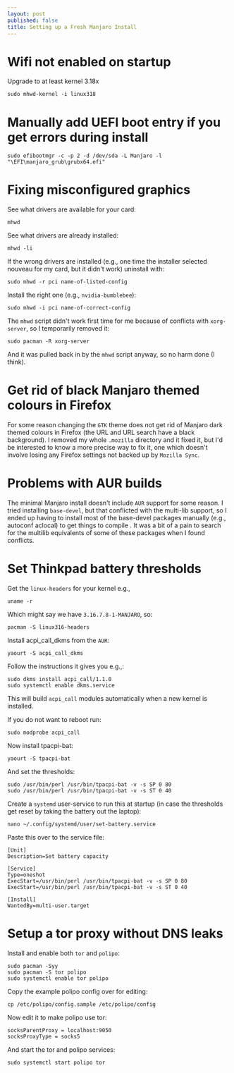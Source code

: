 ```yaml
---
layout: post
published: false
title: Setting up a Fresh Manjaro Install
---
```


# Wifi not enabled on startup

Upgrade to at least kernel 3.18x

```
sudo mhwd-kernel -i linux318
```

# Manually add UEFI boot entry if you get errors during install

```
sudo efibootmgr -c -p 2 -d /dev/sda -L Manjaro -l "\EFI\manjaro_grub\grubx64.efi"
```

# Fixing misconfigured graphics

See what drivers are available for your card:

```
mhwd
```

See what drivers are already installed:

```
mhwd -li
```

If the wrong drivers are installed (e.g., one time the installer selected nouveau for my card, but it didn't work) uninstall with:

```
sudo mhwd -r pci name-of-listed-config
```

Install the right one (e.g., `nvidia-bumblebee`):

```
sudo mhwd -i pci name-of-correct-config
```

The `mhwd` script didn't work first time for me because of conflicts with `xorg-server`, so I temporarily removed it:

```
sudo pacman -R xorg-server
```

And it was pulled back in by the `mhwd` script anyway, so no harm done (I think).

# Get rid of black Manjaro themed colours in Firefox

For some reason changing the `GTK` theme does not get rid of Manjaro dark themed colours in Firefox (the URL and URL search have a black background). I removed my whole `.mozilla` directory and it fixed it, but I'd be interested to know a more precise way to fix it, one which doesn't involve losing any Firefox settings not backed up by `Mozilla Sync`.

# Problems with AUR builds

The minimal Manjaro install doesn't include `AUR` support for some reason. I tried installing `base-devel`, but that conflicted with the multi-lib support, so I ended up having to install most of the base-devel packages manually (e.g., autoconf aclocal) to get things to compile . It was a bit of a pain to search for the multilib equivalents of some of these packages when I found conflicts. 

# Set Thinkpad battery thresholds

Get the `linux-headers` for your kernel e.g.,

```
uname -r
```

Which might say we have `3.16.7.8-1-MANJARO`, so:

```
pacman -S linux316-headers
```

Install acpi_call_dkms from the `AUR`:

```
yaourt -S acpi_call_dkms
```

Follow the instructions it gives you e.g.,:

```
sudo dkms install acpi_call/1.1.0
sudo systemctl enable dkms.service
```

This will build `acpi_call` modules automatically when a new kernel is installed.

If you do not want to reboot run:

```
sudo modprobe acpi_call
```

Now install tpacpi-bat:

```
yaourt -S tpacpi-bat
```

And set the thresholds:

```
sudo /usr/bin/perl /usr/bin/tpacpi-bat -v -s SP 0 80
sudo /usr/bin/perl /usr/bin/tpacpi-bat -v -s ST 0 40
```

Create a `systemd` user-service to run this at startup (in case the thresholds get reset by taking the battery out the laptop):

```
nano ~/.config/systemd/user/set-battery.service
```

Paste this over to the service file:

```
[Unit]
Description=Set battery capacity

[Service]
Type=oneshot
ExecStart=/usr/bin/perl /usr/bin/tpacpi-bat -v -s SP 0 80
ExecStart=/usr/bin/perl /usr/bin/tpacpi-bat -v -s ST 0 40

[Install]
WantedBy=multi-user.target
```

# Setup a tor proxy without DNS leaks

Install and enable both `tor` and `polipo`:

```
sudo pacman -Syy
sudo pacman -S tor polipo
sudo systemctl enable tor polipo
```

Copy the example polipo config over for editing:

```
cp /etc/polipo/config.sample /etc/polipo/config
```

Now edit it to make polipo use tor:

```
socksParentProxy = localhost:9050
socksProxyType = socks5
```
And start the tor and polipo services:

```
sudo systemctl start polipo tor
```